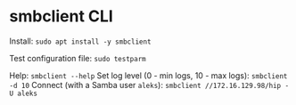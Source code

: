 # smbclient CLI

Install: `sudo apt install -y smbclient`

Test configuration file: `sudo testparm`

Help: `smbclient --help`
Set log level (0 - min logs, 10 - max logs): `smbclient -d 10`
Connect (with a Samba user `aleks`): `smbclient //172.16.129.98/hip -U aleks`
